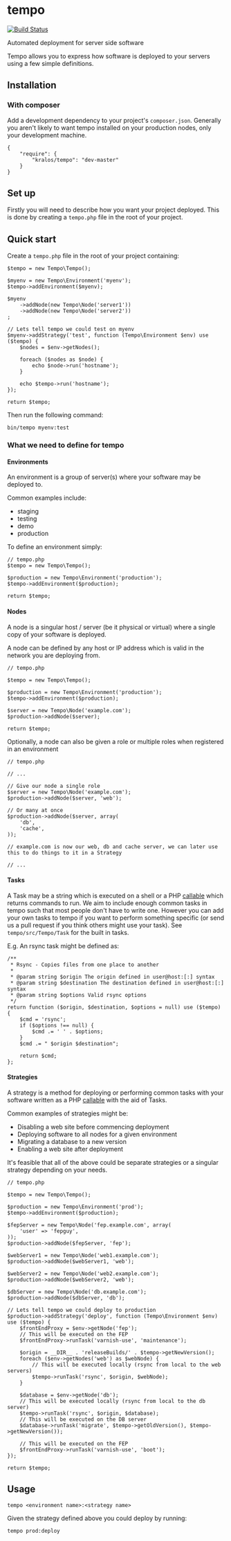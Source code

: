 # tempo

[![Build Status](https://travis-ci.org/kralos/tempo.svg?branch=master)](https://travis-ci.org/kralos/tempo)

Automated deployment for server side software

Tempo allows you to express how software is deployed to your servers using a few simple definitions.


## Installation


### With composer

Add a development dependency to your project's `composer.json`.  Generally you aren't likely to want tempo installed on your production nodes, only your development machine.

    {
        "require": {
            "kralos/tempo": "dev-master"
        }
    }



## Set up

Firstly you will need to describe how you want your project deployed.  This is done by creating a `tempo.php` file in the root of your project.


## Quick start

Create a `tempo.php` file in the root of your project containing:

    $tempo = new Tempo\Tempo();

    $myenv = new Tempo\Environment('myenv');
    $tempo->addEnvironment($myenv);

    $myenv
        ->addNode(new Tempo\Node('server1'))
        ->addNode(new Tempo\Node('server2'))
    ;

    // Lets tell tempo we could test on myenv
    $myenv->addStrategy('test', function (Tempo\Environment $env) use ($tempo) {
        $nodes = $env->getNodes();

        foreach ($nodes as $node) {
            echo $node->run('hostname');
        }

        echo $tempo->run('hostname');
    });

    return $tempo;

Then run the following command:

    bin/tempo myenv:test


### What we need to define for tempo


#### Environments

An environment is a group of server(s) where your software may be deployed to.

Common examples include:

*   staging
*   testing
*   demo
*   production

To define an environment simply:

    // tempo.php
    $tempo = new Tempo\Tempo();

    $production = new Tempo\Environment('production');
    $tempo->addEnvironment($production);

    return $tempo;


#### Nodes

A node is a singular host / server (be it physical or virtual) where a single copy of your software is deployed.

A node can be defined by any host or IP address which is valid in the network you are deploying from.

    // tempo.php

    $tempo = new Tempo\Tempo();

    $production = new Tempo\Environment('production');
    $tempo->addEnvironment($production);

    $server = new Tempo\Node('example.com');
    $production->addNode($server);

    return $tempo;


Optionally, a node can also be given a role or multiple roles when registered in an environment

    // tempo.php

    // ...

    // Give our node a single role
    $server = new Tempo\Node('example.com');
    $production->addNode($server, 'web');

    // Or many at once
    $production->addNode($server, array(
        'db',
        'cache',
    ));

    // example.com is now our web, db and cache server, we can later use this to do things to it in a Strategy

    // ...


#### Tasks

A Task may be a string which is executed on a shell or a PHP [callable](http://www.php.net/manual/en/language.types.callable.php) which returns commands to run.  We aim to include enough common tasks in tempo such that most people don't have to write one. However you can add your own tasks to tempo if you want to perform something specific (or send us a pull request if you think others might use your task). See `tempo/src/Tempo/Task` for the built in tasks.

E.g. An rsync task might be defined as:

    /**
     * Rsync - Copies files from one place to another
     *
     * @param string $origin The origin defined in user@host:[:] syntax
     * @param string $destination The destination defined in user@host:[:] syntax
     * @param string $options Valid rsync options
     */
    return function ($origin, $destination, $options = null) use ($tempo) {
        $cmd = 'rsync';
        if ($options !== null) {
            $cmd .= ' ' . $options;
        }
        $cmd .= " $origin $destination";

        return $cmd;
    };


#### Strategies

A strategy is a method for deploying or performing common tasks with your software written as a PHP [callable](http://www.php.net/manual/en/language.types.callable.php) with the aid of Tasks.

Common examples of strategies might be:

*   Disabling a web site before commencing deployment
*   Deploying software to all nodes for a given environment
*   Migrating a database to a new version
*   Enabling a web site after deployment

It's feasible that all of the above could be separate strategies or a singular strategy depending on your needs.

    // tempo.php

    $tempo = new Tempo\Tempo();

    $production = new Tempo\Environment('prod');
    $tempo->addEnvironment($production);

    $fepServer = new Tempo\Node('fep.example.com', array(
        'user' => 'fepguy',
    ));
    $production->addNode($fepServer, 'fep');

    $webServer1 = new Tempo\Node('web1.example.com');
    $production->addNode($webServer1, 'web');

    $webServer2 = new Tempo\Node('web2.example.com');
    $production->addNode($webServer2, 'web');

    $dbServer = new Tempo\Node('db.example.com');
    $production->addNode($dbServer, 'db');

    // Lets tell tempo we could deploy to production
    $production->addStrategy('deploy', function (Tempo\Environment $env) use ($tempo) {
        $frontEndProxy = $env->getNode('fep');
        // This will be executed on the FEP
        $frontEndProxy->runTask('varnish-use', 'maintenance');

        $origin = __DIR__ . 'releaseBuilds/' . $tempo->getNewVersion();
        foreach ($env->getNodes('web') as $webNode) {
            // This will be executed locally (rsync from local to the web servers)
            $tempo->runTask('rsync', $origin, $webNode);
        }

        $database = $env->getNode('db');
        // This will be executed locally (rsync from local to the db server)
        $tempo->runTask('rsync', $origin, $database);
        // This will be executed on the DB server
        $database->runTask('migrate', $tempo->getOldVersion(), $tempo->getNewVersion());

        // This will be executed on the FEP
        $frontEndProxy->runTask('varnish-use', 'boot');
    });

    return $tempo;


## Usage

    tempo <environment name>:<strategy name>

Given the strategy defined above you could deploy by running:

    tempo prod:deploy
